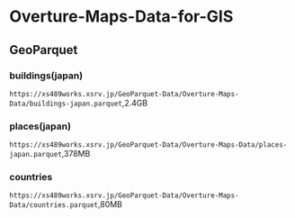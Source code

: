 # Overture-Maps-Data-for-GIS

## GeoParquet
### buildings(japan)
`https://xs489works.xsrv.jp/GeoParquet-Data/Overture-Maps-Data/buildings-japan.parquet`,2.4GB
### places(japan)
`https://xs489works.xsrv.jp/GeoParquet-Data/Overture-Maps-Data/places-japan.parquet`,378MB
### countries
`https://xs489works.xsrv.jp/GeoParquet-Data/Overture-Maps-Data/countries.parquet`,80MB
